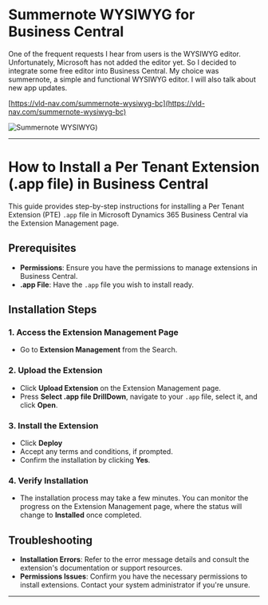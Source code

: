 # Summernote WYSIWYG for Business Central
One of the frequent requests I hear from users is the WYSIWYG editor. Unfortunately, Microsoft has not added the editor yet. So I decided to integrate some free editor into Business Central. My choice was summernote, a simple and functional WYSIWYG editor. I will also talk about new app updates.

[https://vld-nav.com/summernote-wysiwyg-bc](https://vld-nav.com/summernote-wysiwyg-bc)


![Summernote WYSIWYG](https://static.tildacdn.com/tild3231-6562-4565-a364-616338333639/ezgifcom-gif-maker_1.gif))

---

# How to Install a Per Tenant Extension (.app file) in Business Central

This guide provides step-by-step instructions for installing a Per Tenant Extension (PTE) `.app` file in Microsoft Dynamics 365 Business Central via the Extension Management page.

## Prerequisites

- **Permissions**: Ensure you have the permissions to manage extensions in Business Central.
- **.app File**: Have the `.app` file you wish to install ready.

## Installation Steps

### 1. Access the Extension Management Page

- Go to **Extension Management** from the Search.

### 2. Upload the Extension

- Click **Upload Extension** on the Extension Management page.
- Press **Select .app file DrillDown**, navigate to your `.app` file, select it, and click **Open**.
  
### 3. Install the Extension

- Click **Deploy**
- Accept any terms and conditions, if prompted.
- Confirm the installation by clicking **Yes**.

### 4. Verify Installation

- The installation process may take a few minutes. You can monitor the progress on the Extension Management page, where the status will change to **Installed** once completed.

## Troubleshooting

- **Installation Errors**: Refer to the error message details and consult the extension's documentation or support resources.
- **Permissions Issues**: Confirm you have the necessary permissions to install extensions. Contact your system administrator if you're unsure.


---
